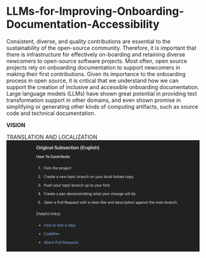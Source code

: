 # LLMs-for-Improving-Onboarding-Documentation-Accessibility
Consistent, diverse, and quality contributions are essential to the sustainability of the open-source community. Therefore, it is important that there is infrastructure for effectively on-boarding and retaining diverse newcomers to open-source software projects. 
Most often, open source projects rely on onboarding documentation to support newcomers in making their first contributions. 
Given its importance to the onboarding process in open source, it is critical that we understand how we can support the creation of inclusive and accessible onboarding documentation. 
Large language models (LLMs) have shown great potential in providing text transformation support in other domains, and even shown promise in simplifying or generating other kinds of computing artifacts, such as source code and technical documentation. 

**VISION**

TRANSLATION AND LOCALIZATION
![English Version](./image_1.png)


